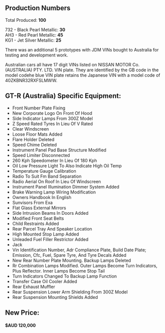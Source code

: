 ## Production Numbers  
Total Produced: __100__  
  
732 - Black Pearl Metallic: __30__  
AH3 - Red Pearl Metallic: __45__  
KG1 - Jet Silver Metallic: __25__  
  
There was an additional 5 prototypes with JDM VINs bought to Australia for testing and development work.  
  
Australian cars all have 17 digit VINs listed on NISSAN MOTOR Co. (AUSTRALIA) PTY. LTD. VIN plate. They are identified by the GB code in the model codehe blue VIN plate retains the Japanese VIN with a model code of 40ZKBNR32RXFSLMWW.  
  
## GT-R (Australia) Specific Equipment:  
* Front Number Plate Fixing  
* New Corporate Logo On Front Of Hood  
* Side Indicator Lamps From 300Z Model  
* Z Speed Rated Tyres In Lieu Of V Rated  
* Clear Windscreen  
* Loose Floor Mats Added  
* Flare Holder Deleted  
* Speed Chime Deleted  
* Instrument Panel Pad Base Structure Modified  
* Speed Limiter Disconnected  
* 260 Kph Speedometer In Lieu Of 180 Kph  
* Oil Low Pressure Light To Also Indicate High Oil Temp  
* Temperature Gauge Calibration  
* Radio To Suit Fm Band Separation  
* Radio Aerial On Roof In Lieu Of Windscreen  
* Instrument Panel Illumination Dimmer System Added  
* Brake Warning Lamp Wiring Modification  
* Owners Handbook In English  
* Sunvisors From Exa  
* Flat Glass External Mirrors  
* Side Intrusion Beams In Doors Added  
* Modified Front Seat Belts  
* Child Restraints Added  
* Rear Parcel Tray And Speaker Location  
* High Mounted Stop Lamp Added  
* Unleaded Fuel Filler Restrictor Added  
* Jack  
* Vin Identification Number, Adr Compliance Plate, Build Date Plate; Emission, Cfc, Fuel, Spare Tyre, And Tyre Decals Added  
* New Rear Number Plate Mounting. Backup Lamps Deleted  
* Rr Combination Lamps Modified. Outer Lamps Become Turn Indicators, Plus Reflector. Inner Lamps Become Stop Tail  
* Turn Indicators Changed To Backup Lamp Function  
* Transfer Case Oil Cooler Added  
* Rear Exhaust Muffler  
* Rear Suspension Lower Arm Shielding From 300Z Model  
* Rear Suspension Mounting Shields Added  
  
## New Price:  
#### $AUD 120,000  